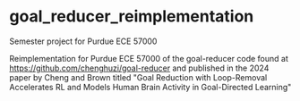 # goal_reducer_reimplementation
Semester project for Purdue ECE 57000

Reimplementation for Purdue ECE 57000 of the goal-reducer code found at https://github.com/chenghuzi/goal-reducer and published in the 2024 paper by Cheng and Brown titled "Goal Reduction with Loop-Removal Accelerates RL and Models Human Brain Activity in Goal-Directed Learning"

